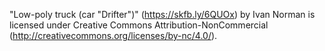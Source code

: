 "Low-poly truck (car "Drifter")" (https://skfb.ly/6QUOx) by Ivan Norman is licensed under Creative Commons Attribution-NonCommercial (http://creativecommons.org/licenses/by-nc/4.0/).